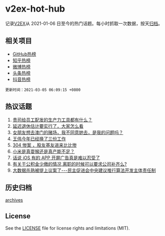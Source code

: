 # v2ex-hot-hub

 记录[V2EX](https://www.v2ex.com/)从 2021-01-06 日至今的热门话题。每小时抓取一次数据，按天[归档](archives)。
 
 ## 相关项目

- [GitHub热榜](https://github.com/lonnyzhang423/github-hot-hub)
- [知乎热榜](https://github.com/lonnyzhang423/zhihu-hot-hub)
- [微博热榜](https://github.com/lonnyzhang423/weibo-hot-hub)
- [头条热榜](https://github.com/lonnyzhang423/toutiao-hot-hub)
- [抖音热榜](https://github.com/lonnyzhang423/douyin-hot-hub)


 `更新时间：2021-03-05 06:09:15 +0800`

## 热议话题

1. [贵司给员工配发的生产力工具都有什么？](https://www.v2ex.com/t/758347)
1. [延迟退休估计要实行了，大家怎么看](https://www.v2ex.com/t/758335)
1. [女朋友想去澳门的赌场，我不同意她去，是我的问题吗？](https://www.v2ex.com/t/758504)
1. [王伟今年已经换了三份工作](https://www.v2ex.com/t/758236)
1. [304 惨案 ，股友基友进来比比惨](https://www.v2ex.com/t/758341)
1. [小米是真耍猴还是真产能不足？](https://www.v2ex.com/t/758414)
1. [话说 iOS 有的 APP 开屏广告真是难以忍受了](https://www.v2ex.com/t/758249)
1. [有关于公积金少缴的情况,离职的时候可以要求公司补齐么?](https://www.v2ex.com/t/758294)
1. [大数据杀熟被提上议案了---民主促进会中央建议推行算法开发主体责任制](https://www.v2ex.com/t/758272)

## 历史归档

[archives](archives)

## License

See the [LICENSE](LICENSE) file for license rights and limitations (MIT).
